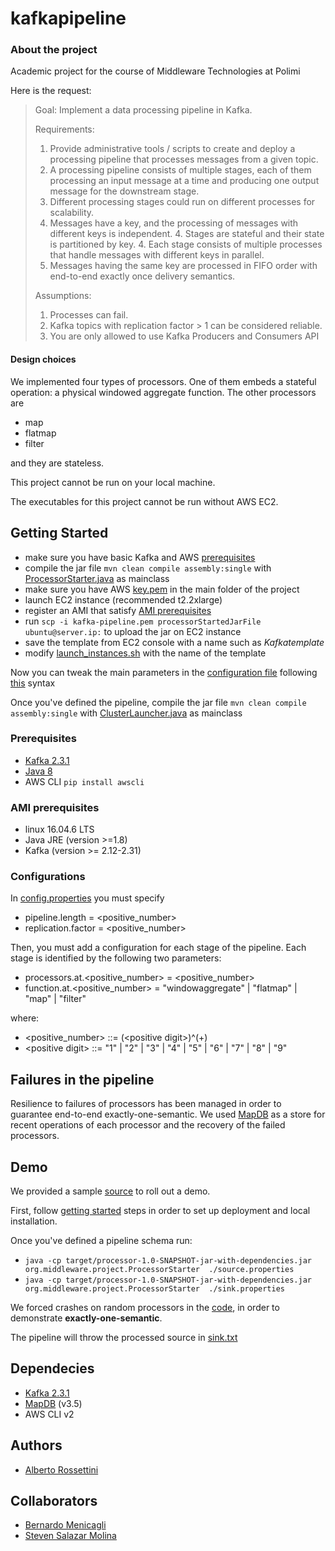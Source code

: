 # kafkapipeline

### About the project

Academic project for the course of Middleware Technologies at Polimi

Here is the request:


>Goal: 
>Implement a data processing pipeline in Kafka.
>
>Requirements: 
>1. Provide administrative tools / scripts to create and deploy a processing pipeline that processes
>messages from a given topic.
>2. A processing pipeline consists of multiple stages, each of them processing an input message
>at a time and producing one output message for the downstream stage.
>3. Different processing stages could run on different processes for scalability.
>4. Messages have a key, and the processing of messages with different keys is independent.
>    4. Stages are stateful and their state is partitioned by key.
>    4. Each stage consists of multiple processes that handle messages with different keys in
>       parallel.
>5. Messages having the same key are processed in FIFO order with end-to-end exactly once
>delivery semantics.
>
>Assumptions: 
>1. Processes can fail.
>2. Kafka topics with replication factor > 1 can be considered reliable.
>3. You are only allowed to use Kafka Producers and Consumers API


#### Design choices

We implemented four types of processors. 
One of them embeds a stateful operation: a physical windowed aggregate function. 
The other processors are
- map
- flatmap
- filter

and they are stateless.

This project cannot be run on your local machine. 

The executables for this project cannot be run without AWS EC2. 

## Getting Started

- make sure you have basic Kafka and AWS [prerequisites](#prerequisites)
- compile the jar file `mvn clean compile assembly:single`  with 
[ProcessorStarter.java](/src/main/java/org/middleware/project/ProcessorStarter.java) as mainclass
- make sure you have AWS [key.pem](https://docs.aws.amazon.com/AWSEC2/latest/UserGuide/ec2-key-pairs.html) 
in the main folder of the project
- launch EC2 instance (recommended t2.2xlarge) 
- register an AMI that satisfy [AMI prerequisites](#ami-prerequisites)
- run `scp -i kafka-pipeline.pem processorStartedJarFile ubuntu@server.ip:` to upload the jar on EC2 instance
- save the template from EC2 console with a name such as *Kafkatemplate*
- modify [launch_instances.sh](launch_instances.sh) with the name of the template

Now you can tweak the main parameters in the [configuration file](resources/config.properties) following 
[this](#configurations) syntax

Once you've defined the pipeline, compile the jar file `mvn clean compile assembly:single`  with 
[ClusterLauncher.java](src/main/java/org/middleware/project/ClusterLauncher.java) as mainclass


### Prerequisites 
- [Kafka 2.3.1](https://kafka.apache.org/downloads)
- [Java 8](https://www.java.com/it/download/help/index_installing.xml)
- AWS CLI `pip install awscli` 

### AMI prerequisites
- linux 16.04.6 LTS 
- Java JRE (version >=1.8) 
- Kafka (version >= 2.12-2.31)

### Configurations
In [config.properties](resources/config.properties) you must specify 
- pipeline.length = \<positive_number>
- replication.factor = \<positive_number>

Then, you must add a configuration for each stage of the pipeline. Each stage is identified by the following two
parameters:
- processors.at.\<positive_number> = \<positive_number>
- function.at.\<positive_number> = "windowaggregate" | "flatmap" | "map" | "filter"

where: 
- \<positive_number> ::= (\<positive digit>)^(+)
- \<positive digit> ::= "1" | "2" | "3" | "4" | "5" | "6" | "7" | "8" | "9"


## Failures in the pipeline

Resilience to failures of processors has been managed in order to guarantee end-to-end exactly-one-semantic. 
We used [MapDB](http://www.mapdb.org/) as a store for recent operations of each processor and the recovery of the failed 
processors. 

## Demo

We provided a sample [source](source.txt) to roll out a demo. 

First, follow [getting started](#getting-started) steps in order to set up deployment and local installation.

Once you've defined a pipeline schema run: 

- `java -cp target/processor-1.0-SNAPSHOT-jar-with-dependencies.jar org.middleware.project.ProcessorStarter 
./source.properties`
- `java -cp target/processor-1.0-SNAPSHOT-jar-with-dependencies.jar org.middleware.project.ProcessorStarter 
./sink.properties `

We forced crashes on random processors in the [code](src/main/java/org/middleware/project/TopologyBuilder.java), in order to demonstrate **exactly-one-semantic**. 

The pipeline will throw the processed source in [sink.txt](sink.txt)

## Dependecies

- [Kafka 2.3.1](https://kafka.apache.org/downloads)
- [MapDB](http://www.mapdb.org/) (v3.5)
- AWS CLI v2

## Authors
- [Alberto Rossettini](https://github.com/albeRoss/)

## Collaborators
- [Bernardo Menicagli](https://github.com/browser-bug)
- [Steven Salazar Molina](https://github.com/StevenSalazarM)




